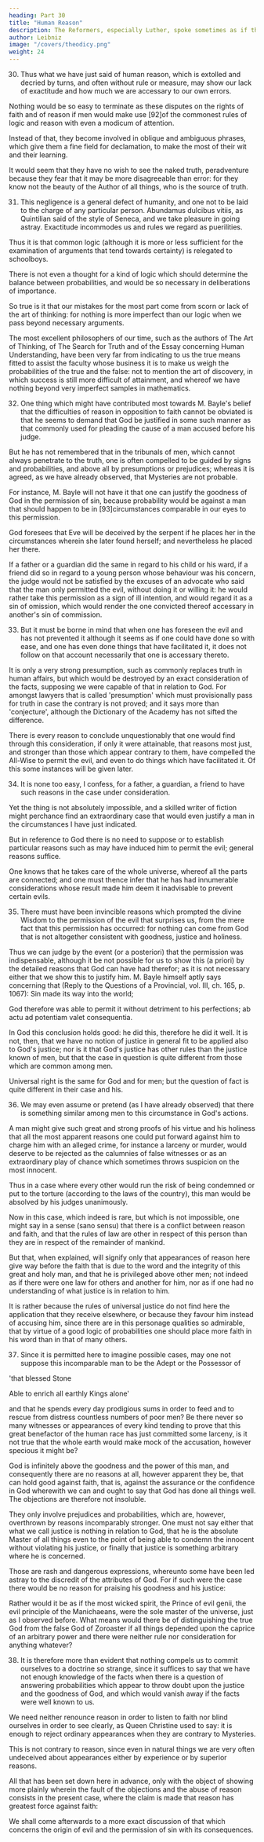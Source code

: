 ```yaml
---
heading: Part 30
title: "Human Reason"
description: The Reformers, especially Luther, spoke sometimes as if they rejected philosophy, and deemed it inimical to faith
author: Leibniz
image: "/covers/theodicy.png"
weight: 24
---
```



30. Thus what we have just said of human reason, which is extolled and decried by turns, and often without rule or measure, may show our lack of exactitude and how much we are accessary to our own errors. 

Nothing would be so easy to terminate as these disputes on the rights of faith and of reason if men would make use [92]of the commonest rules of logic and reason with even a modicum of attention. 

Instead of that, they become involved in oblique and ambiguous phrases, which give them a fine field for declamation, to make the most of their wit and their learning. 

It would seem that they have no wish to see the naked truth, peradventure because they fear that it may be more disagreeable than error: for they know not the beauty of the Author of all things, who is the source of truth.


31. This negligence is a general defect of humanity, and one not to be laid to the charge of any particular person. Abundamus dulcibus vitiis, as Quintilian said of the style of Seneca, and we take pleasure in going astray. Exactitude incommodes us and rules we regard as puerilities. 

Thus it is that common logic (although it is more or less sufficient for the examination of arguments that tend towards certainty) is relegated to schoolboys. 

There is not even a thought for a kind of logic which should determine the balance between probabilities, and would be so necessary in deliberations of importance. 

So true is it that our mistakes for the most part come from scorn or lack of the art of thinking: for nothing is more imperfect than our logic when we pass beyond necessary arguments. 

The most excellent philosophers of our time, such as the authors of The Art of Thinking, of The Search for Truth and of the Essay concerning Human Understanding, have been very far from indicating to us the true means fitted to assist the faculty whose business it is to make us weigh the probabilities of the true and the false: not to mention the art of discovery, in which success is still more difficult of attainment, and whereof we have nothing beyond very imperfect samples in mathematics.


32. One thing which might have contributed most towards M. Bayle's belief that the difficulties of reason in opposition to faith cannot be obviated is that he seems to demand that God be justified in some such manner as that commonly used for pleading the cause of a man accused before his judge. 

But he has not remembered that in the tribunals of men, which cannot always penetrate to the truth, one is often compelled to be guided by signs and probabilities, and above all by presumptions or prejudices; whereas it is agreed, as we have already observed, that Mysteries are not probable. 

For instance, M. Bayle will not have it that one can justify the goodness of God in the permission of sin, because probability would be against a man that should happen to be in [93]circumstances comparable in our eyes to this permission. 

God foresees that Eve will be deceived by the serpent if he places her in the circumstances wherein she later found herself; and nevertheless he placed her there. 

If a father or a guardian did the same in regard to his child or his ward, if a friend did so in regard to a young person whose behaviour was his concern, the judge would not be satisfied by the excuses of an advocate who said that the man only permitted the evil, without doing it or willing it: he would rather take this permission as a sign of ill intention, and would regard it as a sin of omission, which would render the one convicted thereof accessary in another's sin of commission.


33. But it must be borne in mind that when one has foreseen the evil and has not prevented it although it seems as if one could have done so with ease, and one has even done things that have facilitated it, it does not follow on that account necessarily that one is accessary thereto. 

It is only a very strong presumption, such as commonly replaces truth in human affairs, but which would be destroyed by an exact consideration of the facts, supposing we were capable of that in relation to God. For amongst lawyers that is called 'presumption' which must provisionally pass for truth in case the contrary is not proved; and it says more than 'conjecture', although the Dictionary of the Academy has not sifted the difference. 

There is every reason to conclude unquestionably that one would find through this consideration, if only it were attainable, that reasons most just, and stronger than those which appear contrary to them, have compelled the All-Wise to permit the evil, and even to do things which have facilitated it. Of this some instances will be given later.


34. It is none too easy, I confess, for a father, a guardian, a friend to have such reasons in the case under consideration. 

Yet the thing is not absolutely impossible, and a skilled writer of fiction might perchance find an extraordinary case that would even justify a man in the circumstances I have just indicated. 

But in reference to God there is no need to suppose or to establish particular reasons such as may have induced him to permit the evil; general reasons suffice. 

One knows that he takes care of the whole universe, whereof all the parts are connected; and one must thence infer that he has had innumerable considerations whose result made him deem it inadvisable to prevent certain evils.


35. There must have been invincible reasons which prompted the divine Wisdom to the permission of the evil that surprises us, from the mere fact that this permission has occurred: for nothing can come from God that is not altogether consistent with goodness, justice and holiness. 

Thus we can judge by the event (or a posteriori) that the permission was indispensable, although it be not possible for us to show this (a priori) by the detailed reasons that God can have had therefor; as it is not necessary either that we show this to justify him. M. Bayle himself aptly says concerning that (Reply to the Questions of a Provincial, vol. III, ch. 165, p. 1067): Sin made its way into the world; 

God therefore was able to permit it without detriment to his perfections; ab actu ad potentiam valet consequentia. 

In God this conclusion holds good: he did this, therefore he did it well. It is not, then, that we have no notion of justice in general fit to be applied also to God's justice; nor is it that God's justice has other rules than the justice known of men, but that the case in question is quite different from those which are common among men. 

Universal right is the same for God and for men; but the question of fact is quite different in their case and his.


36. We may even assume or pretend (as I have already observed) that there is something similar among men to this circumstance in God's actions. 

A man might give such great and strong proofs of his virtue and his holiness that all the most apparent reasons one could put forward against him to charge him with an alleged crime, for instance a larceny or murder, would deserve to be rejected as the calumnies of false witnesses or as an extraordinary play of chance which sometimes throws suspicion on the most innocent. 

Thus in a case where every other would run the risk of being condemned or put to the torture (according to the laws of the country), this man would be absolved by his judges unanimously. 

Now in this case, which indeed is rare, but which is not impossible, one might say in a sense (sano sensu) that there is a conflict between reason and faith, and that the rules of law are other in respect of this person than they are in respect of the remainder of mankind. 

But that, when explained, will signify only that appearances of reason here give way before the faith that is due to the word and the integrity of this great and holy man, and that he is privileged above other men; not indeed as if there were one law for others and another for him, nor as if one had no understanding of what justice is in relation to him. 

It is rather because the rules of universal justice do not find here the application that they receive elsewhere, or because they favour him instead of accusing him, since there are in this personage qualities so admirable, that by virtue of a good logic of probabilities one should place more faith in his word than in that of many others.


37. Since it is permitted here to imagine possible cases, may one not suppose this incomparable man to be the Adept or the Possessor of

'that blessed Stone

Able to enrich all earthly Kings alone'

and that he spends every day prodigious sums in order to feed and to rescue from distress countless numbers of poor men? Be there never so many witnesses or appearances of every kind tending to prove that this great benefactor of the human race has just committed some larceny, is it not true that the whole earth would make mock of the accusation, however specious it might be? 

God is infinitely above the goodness and the power of this man, and consequently there are no reasons at all, however apparent they be, that can hold good against faith, that is, against the assurance or the confidence in God wherewith we can and ought to say that God has done all things well. The objections are therefore not insoluble. 

They only involve prejudices and probabilities, which are, however, overthrown by reasons incomparably stronger. One must not say either that what we call justice is nothing in relation to God, that he is the absolute Master of all things even to the point of being able to condemn the innocent without violating his justice, or finally that justice is something arbitrary where he is concerned. 

Those are rash and dangerous expressions, whereunto some have been led astray to the discredit of the attributes of God. For if such were the case there would be no reason for praising his goodness and his justice: 

Rather would it be as if the most wicked spirit, the Prince of evil genii, the evil principle of the Manichaeans, were the sole master of the universe, just as I observed before. What means would there be of distinguishing the true God from the false God of Zoroaster if all things depended upon the caprice of an arbitrary power and there were neither rule nor consideration for anything whatever?


38. It is therefore more than evident that nothing compels us to commit ourselves to a doctrine so strange, since it suffices to say that we have not enough knowledge of the facts when there is a question of answering probabilities which appear to throw doubt upon the justice and the goodness of God, and which would vanish away if the facts were well known to us.

We need neither renounce reason in order to listen to faith nor blind ourselves in order to see clearly, as Queen Christine used to say: it is enough to reject ordinary appearances when they are contrary to Mysteries.

This is not contrary to reason, since even in natural things we are very often undeceived about appearances either by experience or by superior reasons. 

All that has been set down here in advance, only with the object of showing more plainly wherein the fault of the objections and the abuse of reason consists in the present case, where the claim is made that reason has greatest force against faith: 

We shall come afterwards to a more exact discussion of that which concerns the origin of evil and the permission of sin with its consequences.

